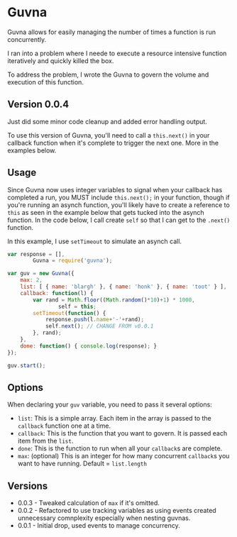 Guvna
=====

Guvna allows for easily managing the number of times a function is run concurrently.

I ran into a problem where I neede to execute a resource intensive function iteratively and quickly killed the box.

To address the problem, I wrote the Guvna to govern the volume and execution of this function.

Version 0.0.4
-------------
Just did some minor code cleanup and added error handling output.

To use this version of Guvna, you'll need to call a `this.next()` in your callback function when it's complete to trigger the next one.  More in the examples below.

Usage
-----

Since Guvna now uses integer variables to signal when your callback has completed a run, you MUST include `this.next();` in your function, though if you're running an asynch function, you'll likely have to create a reference to `this` as seen in the example below that gets tucked into the asynch function.  In the code below, I call create `self` so that I can get to the `.next()` function.

In this example, I use `setTimeout` to simulate an asynch call.

```javascript
var	response = [],
		Guvna = require('guvna');

var guv = new Guvna({
	max: 2,
	list: [ { name: 'blargh' }, { name: 'honk' }, { name: 'toot' } ],
	callback: function(l) {
		var rand = Math.floor((Math.random()*10)+1) * 1000,
				self = this;
		setTimeout(function() {
			response.push(l.name+'-'+rand);
			self.next(); // CHANGE FROM v0.0.1
		}, rand);
	},
	done: function() { console.log(response); }
});

guv.start();
```

Options
-------
When declaring your `guv` variable, you need to pass it several options:
* `list`: This is a simple array.  Each item in the array is passed to the `callback` function one at a time.
* `callback`: This is the function that you want to govern.  It is passed each item from the `list`.
* `done`: This is the function to run when all your `callback`s are complete.
* `max`: (optional) This is an integer for how many concurrent `callback`s you want to have running.  Default = `list.length`


Versions
--------
* 0.0.3 - Tweaked calculation of `max` if it's omitted.
* 0.0.2 - Refactored to use tracking variables as using events created unnecessary comnplexity especially when nesting guvnas.
* 0.0.1 - Initial drop, used events to manage concurrency.
